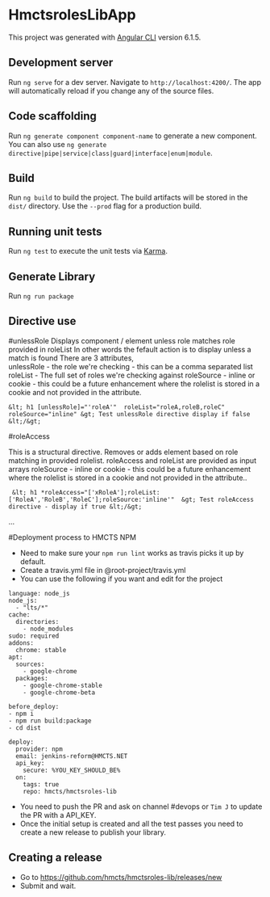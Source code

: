 # HmctsrolesLibApp

This project was generated with [Angular CLI](https://github.com/angular/angular-cli) version 6.1.5.

## Development server

Run `ng serve` for a dev server. Navigate to `http://localhost:4200/`. The app will automatically reload if you change any of the source files.

## Code scaffolding

Run `ng generate component component-name` to generate a new component. You can also use `ng generate directive|pipe|service|class|guard|interface|enum|module`.

## Build

Run `ng build` to build the project. The build artifacts will be stored in the `dist/` directory. Use the `--prod` flag for a production build.

## Running unit tests

Run `ng test` to execute the unit tests via [Karma](https://karma-runner.github.io).


## Generate Library

Run `ng run package`



## Directive use
#unlessRole
Displays component / element unless role matches role provided in roleList
In other words the fefault action is to display unless a match is found
There are 3 attributes,  
unlessRole - the role we're checking - this can be a comma separated list
roleList - The full set of roles we're checking against
roleSource  - inline or cookie - this could be a future enhancement where the rolelist is stored in a cookie and not provided in the attribute.



``
&lt; h1 [unlessRole]="'roleA'"  roleList="roleA,roleB,roleC" roleSource="inline" &gt; Test unlessRole directive display if false &lt;/&gt;
``



#roleAccess

This is a structural directive.
Removes or adds element based on role matching in provided rolelist.
roleAccess and roleList are provided as input arrays
roleSource  - inline or cookie - this could be a future enhancement where the rolelist is stored in a cookie and not provided in the attribute..

``
&lt; h1 *roleAccess="['xRoleA'];roleList:['RoleA','RoleB','RoleC'];roleSource:'inline'"  &gt; Test roleAccess directive - display if true &lt;/&gt;``

...


#Deployment process to HMCTS NPM
- Need to make sure your `npm run lint`  works as travis picks it up by default.
- Create a travis.yml file in @root-project/travis.yml
- You can use the following if you want and edit for the project

```
language: node_js
node_js:
  - "lts/*"
cache:
  directories:
    - node_modules
sudo: required
addons:
  chrome: stable
apt:
  sources:
    - google-chrome
  packages:
    - google-chrome-stable
    - google-chrome-beta

before_deploy:
- npm i
- npm run build:package
- cd dist

deploy:
  provider: npm
  email: jenkins-reform@HMCTS.NET
  api_key:
    secure: %YOU_KEY_SHOULD_BE%
  on:
    tags: true
    repo: hmcts/hmctsroles-lib
```

- You need to push the PR and ask on channel #devops or `Tim J` to update the PR with a API_KEY.
- Once the initial setup is created and all the test passes you need to create a new release to publish your library.


## Creating a release
- Go to https://github.com/hmcts/hmctsroles-lib/releases/new
- Submit and wait.



